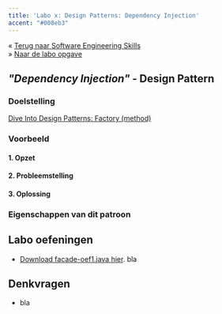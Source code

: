 ```yaml
---
title: 'Labo x: Design Patterns: Dependency Injection'
accent: "#008eb3"
---
```

&laquo;&nbsp;[Terug naar Software Engineering Skills](/teaching/ses)<br/>
&raquo;&nbsp;[Naar de labo opgave](#oef)

## _"Dependency Injection"_ - Design Pattern

### Doelstelling

[Dive Into Design Patterns: Factory (method)](https://sourcemaking.com/design_patterns/factory_method)

### Voorbeeld

#### 1. Opzet

#### 2. Probleemstelling

#### 3. Oplossing

### Eigenschappen van dit patroon

## <a name="oef"></a>Labo oefeningen

* [Download facade-oef1.java hier](/teaching/ses/facade-oef1.java). bla

## Denkvragen

* bla
